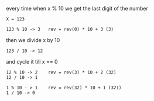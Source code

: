 every time when x % 10 we get the last digit of the number 

    X = 123

    123 % 10 -> 3   rev = rev(0) * 10 + 3 (3)
then we divide x by 10
    
    123 / 10 -> 12

and cycle it till x == 0

    12 % 10 -> 2    rev = rev(3) * 10 + 2 (32)
    12 / 10 -> 1

    1 % 10 - > 1    rev = rev(32) * 10 + 1 (321)
    1 / 10 -> 0